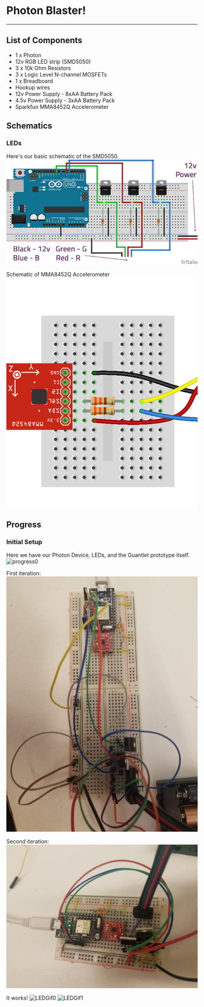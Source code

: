 # Photon Blaster!
-----

## List of Components
* 1 x Photon
* 12v RGB LED strip (SMD5050)
* 3 x 10k Ohm Resistors
* 3 x Logic Level N-channel MOSFETs
* 1 x Breadboard
* Hookup wires
* 12v Power Supply - 8xAA Battery Pack
* 4.5v Power Supply - 3xAA Battery Pack
* Sparkfun MMA8452Q Accelerometer

## Schematics

### LEDs

Here's our basic schematic of the SMD5050.
![Schematic of LED](References/Schematic.jpg)

Schematic of MMA8452Q Accelerometer
![Schematic of Accelerometer](References/AccelerometerSchematic0.png)

## Progress

### Initial Setup

Here we have our Photon Device, LEDs, and the Guantlet prototype itself.
![progress0](References/Progress0.jpg)

First iteration:
![First LED Setup](References/Blaster/LEDSchematic0.jpg)

Second iteration:
![Second LED Setup](References/Blaster/LEDSchematic1.jpg)

It works!
![LEDGif0](References/Blaster/LEDProgress0.jpg) ![LEDGif1](References/Blaster/LEDProgress1.jpg)
